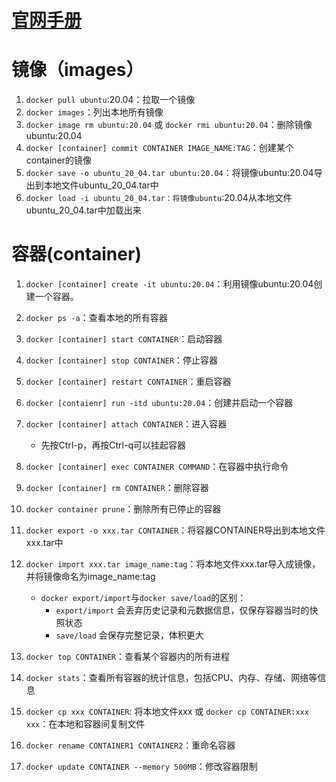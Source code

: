 # [官网手册](https`://docs.docker.com/desktop/install/mac-install/)

# 镜像（images）

1. `docker pull ubuntu`:20.04：拉取一个镜像
1. `docker images`：列出本地所有镜像
1. `docker image rm ubuntu:20.04` 或 `docker rmi ubuntu:20.04`：删除镜像ubuntu:20.04
1. `docker [container] commit CONTAINER IMAGE_NAME:TAG`：创建某个container的镜像
1. `docker save -o ubuntu_20_04.tar ubuntu:20.04`：将镜像ubuntu:20.04导出到本地文件ubuntu_20_04.tar中
1. `docker load -i ubuntu_20_04.tar：将镜像ubuntu`:20.04从本地文件ubuntu_20_04.tar中加载出来

# 容器(container)

1. `docker [container] create -it ubuntu:20.04`：利用镜像ubuntu:20.04创建一个容器。
1. `docker ps -a`：查看本地的所有容器
1. `docker [container] start CONTAINER`：启动容器
1. `docker [container] stop CONTAINER`：停止容器
1. `docker [container] restart CONTAINER`：重启容器
1. `docker [contaienr] run -itd ubuntu:20.04`：创建并启动一个容器
1. `docker [container] attach CONTAINER`：进入容器
 
    - 先按Ctrl-p，再按Ctrl-q可以挂起容器

1. `docker [container] exec CONTAINER COMMAND`：在容器中执行命令
1. `docker [container] rm CONTAINER`：删除容器
1. `docker container prune`：删除所有已停止的容器
1. `docker export -o xxx.tar CONTAINER`：将容器CONTAINER导出到本地文件xxx.tar中
1. `docker import xxx.tar image_name:tag`：将本地文件xxx.tar导入成镜像，并将镜像命名为image_name:tag
    
    - `docker export/import`与`docker save/load`的区别：
        - `export/import` 会丢弃历史记录和元数据信息，仅保存容器当时的快照状态
        - `save/load` 会保存完整记录，体积更大

1. `docker top CONTAINER`：查看某个容器内的所有进程
1. `docker stats`：查看所有容器的统计信息，包括CPU、内存、存储、网络等信息
1. `docker cp xxx CONTAINER`: 将本地文件xxx 或 `docker cp CONTAINER:xxx xxx`：在本地和容器间复制文件
1. `docker rename CONTAINER1 CONTAINER2`：重命名容器
1. `docker update CONTAINER --memory 500MB`：修改容器限制

